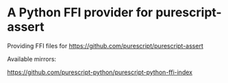 # A Python FFI provider for purescript-assert
Providing FFI files for https://github.com/purescript/purescript-assert

Available mirrors:

https://github.com/purescript-python/purescript-python-ffi-index
